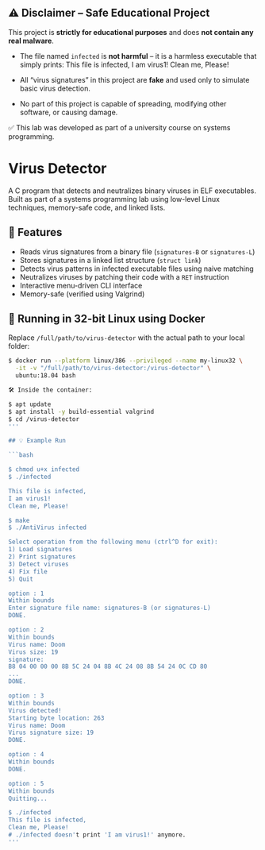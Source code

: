 ## ⚠️ Disclaimer – Safe Educational Project

This project is **strictly for educational purposes** and does **not contain any real malware**.

- The file named `infected` is **not harmful** – it is a harmless executable that simply prints:
This file is infected,
I am virus1!
Clean me, Please!

- All “virus signatures” in this project are **fake** and used only to simulate basic virus detection.
- No part of this project is capable of spreading, modifying other software, or causing damage.

✅ This lab was developed as part of a university course on systems programming.


# Virus Detector

A C program that detects and neutralizes binary viruses in ELF executables.  
Built as part of a systems programming lab using low-level Linux techniques, memory-safe code, and linked lists.

## 🧠 Features

- Reads virus signatures from a binary file (`signatures-B` or `signatures-L`)  
- Stores signatures in a linked list structure (`struct link`)
- Detects virus patterns in infected executable files using naive matching
- Neutralizes viruses by patching their code with a `RET` instruction
- Interactive menu-driven CLI interface
- Memory-safe (verified using Valgrind)

## 🐳 Running in 32-bit Linux using Docker

Replace `/full/path/to/virus-detector` with the actual path to your local folder:

```bash
$ docker run --platform linux/386 --privileged --name my-linux32 \
  -it -v "/full/path/to/virus-detector:/virus-detector" \
  ubuntu:18.04 bash

🛠️ Inside the container:

$ apt update
$ apt install -y build-essential valgrind
$ cd /virus-detector
'''

## 💡 Example Run

```bash

$ chmod u+x infected
$ ./infected

This file is infected,
I am virus1!
Clean me, Please!

$ make
$ ./AntiVirus infected

Select operation from the following menu (ctrl^D for exit):
1) Load signatures
2) Print signatures
3) Detect viruses
4) Fix file
5) Quit

option : 1
Within bounds
Enter signature file name: signatures-B (or signatures-L)
DONE.

option : 2
Within bounds
Virus name: Doom
Virus size: 19
signature:
B8 04 00 00 00 8B 5C 24 04 8B 4C 24 08 8B 54 24 0C CD 80 
...
DONE.

option : 3
Within bounds
Virus detected!
Starting byte location: 263
Virus name: Doom
Virus signature size: 19
DONE.

option : 4
Within bounds
DONE.

option : 5
Within bounds
Quitting...

$ ./infected
This file is infected,
Clean me, Please! 
# ./infected doesn't print 'I am virus1!' anymore.
'''
